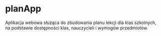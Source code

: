 # planApp
Aplikacja webowa służąca do zbudowania planu lekcji dla klas szkolnych, na podstawie dostępności klas, nauczycieli i wymogów przedmiotów.
